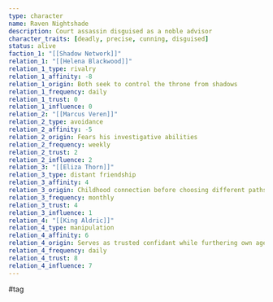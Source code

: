 ```yaml
---
type: character
name: Raven Nightshade
description: Court assassin disguised as a noble advisor
character_traits: [deadly, precise, cunning, disguised]
status: alive
faction_1: "[[Shadow Network]]"
relation_1: "[[Helena Blackwood]]"
relation_1_type: rivalry
relation_1_affinity: -8
relation_1_origin: Both seek to control the throne from shadows
relation_1_frequency: daily
relation_1_trust: 0
relation_1_influence: 0
relation_2: "[[Marcus Veren]]"
relation_2_type: avoidance
relation_2_affinity: -5
relation_2_origin: Fears his investigative abilities
relation_2_frequency: weekly
relation_2_trust: 2
relation_2_influence: 2
relation_3: "[[Eliza Thorn]]"
relation_3_type: distant friendship
relation_3_affinity: 4
relation_3_origin: Childhood connection before choosing different paths
relation_3_frequency: monthly
relation_3_trust: 4
relation_3_influence: 1
relation_4: "[[King Aldric]]"
relation_4_type: manipulation
relation_4_affinity: 6
relation_4_origin: Serves as trusted confidant while furthering own agenda
relation_4_frequency: daily
relation_4_trust: 8
relation_4_influence: 7
---
```


#tag